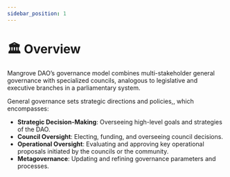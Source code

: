 ```yaml
---
sidebar_position: 1
---
```


# 🏛 Overview

Mangrove DAO’s governance model combines multi-stakeholder general governance with specialized councils, analogous to legislative and executive branches in a parliamentary system.

General governance sets strategic directions and policies,, which encompasses:

* **Strategic Decision-Making**: Overseeing high-level goals and strategies of the DAO.
* **Council Oversight**: Electing, funding, and overseeing council decisions.
* **Operational Oversight**: Evaluating and approving key operational proposals initiated by the councils or the community.
* **Metagovernance**: Updating and refining governance parameters and processes.
